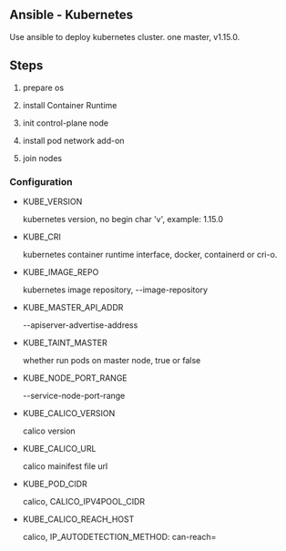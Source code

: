 ## Ansible - Kubernetes
Use ansible to deploy kubernetes cluster. one master, v1.15.0.

## Steps

1. prepare os

2. install Container Runtime

3. init control-plane node

4. install pod network add-on

5. join nodes

### Configuration

* KUBE_VERSION

  kubernetes version, no begin char 'v', example: 1.15.0

* KUBE_CRI

  kubernetes container runtime interface, docker, containerd or cri-o.

* KUBE_IMAGE_REPO

  kubernetes image repository, --image-repository

* KUBE_MASTER_API_ADDR

  --apiserver-advertise-address

* KUBE_TAINT_MASTER 

  whether run pods on master node, true or false

* KUBE_NODE_PORT_RANGE

  --service-node-port-range

* KUBE_CALICO_VERSION

  calico version

* KUBE_CALICO_URL

  calico mainifest file url

* KUBE_POD_CIDR

  calico, CALICO_IPV4POOL_CIDR

* KUBE_CALICO_REACH_HOST

  calico, IP_AUTODETECTION_METHOD: can-reach=
